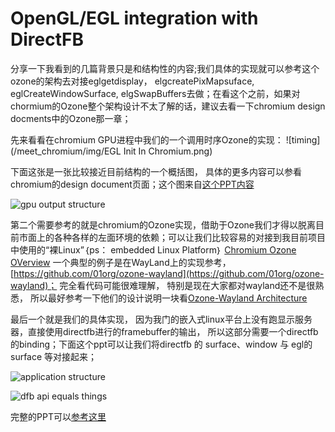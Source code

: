 # OpenGL/EGL integration with DirectFB

分享一下我看到的几篇背景只是和结构性的内容;我们具体的实现就可以参考这个ozone的架构去对接eglgetdisplay， elgcreatePixMapsuface, eglCreateWindowSurface, elgSwapBuffers去做；在看这个之前，如果对chormium的Ozone整个架构设计不太了解的话，建议去看一下chromium design docments中的Ozone那一章；

先来看看在chromium GPU进程中我们的一个调用时序Ozone的实现：
![timing](/meet_chromium/img/EGL Init In Chromium.png)

下面这张是一张比较接近目前结构的一个概括图， 具体的更多内容可以参看chromium的design document页面；这个图来自[这个PPT内容](https://docs.google.com/presentation/d/1ou3qdnFhKdjR6gKZgDwx3YHDwVUF7y8eoqM3rhErMMQ/edit#slide=id.g17a920a23a_0_452)

![gpu output structure](/meet_chromium/img/chromium_gpu_design_structure.png)

第二个需要参考的就是chromium的Ozone实现，借助于Ozone我们才得以脱离目前市面上的各种各样的左面环境的依赖；可以让我们比较容易的对接到我目前项目中使用的“裸Linux”｛ps： embedded Linux Platform｝
[Chromium Ozone OVerview](/meet_chromium/reference/ozone_overview.md "Chromium Ozone OverView")
一个典型的例子是在WayLand上的实现参考， [https://github.com/01org/ozone-wayland](https://github.com/01org/ozone-wayland)； 完全看代码可能很难理解， 特别是现在大家都对wayland还不是很熟悉， 所以最好参考一下他们的设计说明一块看[Ozone-Wayland Architecture](https://docs.google.com/document/d/118Cmq_dedHOr4jfyVeE4jBhV7hXzhnaVCqegNMGano0/edit)

最后一个就是我们的具体实现， 因为我门的嵌入式linux平台上没有跑显示服务器，直接使用directfb进行的framebuffer的输出， 所以这部分需要一个directfb的binding；下面这个ppt可以让我们将directfb 的 surface、window 与 egl的surface 等对接起来；

![application structure](/meet_chromium/reference/applications_based_on_dfb-egl_bindings.png)

![dfb api equals things](/meet_chromium/reference/directfb_elg_binding.png)


完整的PPT可以[参考这里](http://directfb.net/docs/DirectFB_EGL_2013-10-07.pdf)
